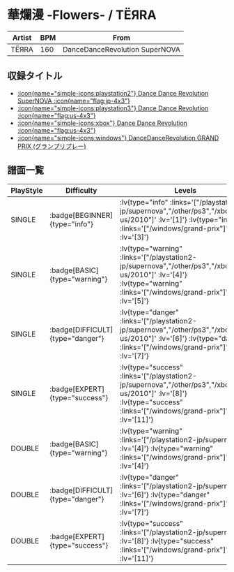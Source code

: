 # 華爛漫 -Flowers- / TЁЯRA

|Artist|BPM|From|
|------|---|----|
|TЁЯRA|160|DanceDanceRevolution SuperNOVA|

## 収録タイトル

- [ :icon{name="simple-icons:playstation2"} Dance Dance Revolution SuperNOVA :icon{name="flag:jp-4x3"} ](/playstation2-jp/supernova)
- [ :icon{name="simple-icons:playstation3"} Dance Dance Revolution :icon{name="flag:us-4x3"} ](/other/ps3)
- [ :icon{name="simple-icons:xbox"} Dance Dance Revolution :icon{name="flag:us-4x3"} ](/xbox360-us/2010)
- [ :icon{name="simple-icons:windows"} DanceDanceRevolution GRAND PRIX (グランプリプレー)](/windows/grand-prix)

## 譜面一覧

|PlayStyle|Difficulty|Levels|Notes|Movie|
|---------|----------|------|-----|-----|
|SINGLE| :badge[BEGINNER]{type="info"} | :lv{type="info" :links='["/playstation2-jp/supernova","/other/ps3","/xbox360-us/2010"]' :lv='[1]'}  :lv{type="info" :links='["/windows/grand-prix"]' :lv='[3]'} |123/0||
|SINGLE| :badge[BASIC]{type="warning"} | :lv{type="warning" :links='["/playstation2-jp/supernova","/other/ps3","/xbox360-us/2010"]' :lv='[4]'}  :lv{type="warning" :links='["/windows/grand-prix"]' :lv='[5]'} |211/5||
|SINGLE| :badge[DIFFICULT]{type="danger"} | :lv{type="danger" :links='["/playstation2-jp/supernova","/other/ps3","/xbox360-us/2010"]' :lv='[6]'}  :lv{type="danger" :links='["/windows/grand-prix"]' :lv='[7]'} |272/1||
|SINGLE| :badge[EXPERT]{type="success"} | :lv{type="success" :links='["/playstation2-jp/supernova","/other/ps3","/xbox360-us/2010"]' :lv='[8]'}  :lv{type="success" :links='["/windows/grand-prix"]' :lv='[11]'} |348/1||
|DOUBLE| :badge[BASIC]{type="warning"} | :lv{type="warning" :links='["/playstation2-jp/supernova"]' :lv='[4]'}  :lv{type="warning" :links='["/windows/grand-prix"]' :lv='[4]'} |184/1||
|DOUBLE| :badge[DIFFICULT]{type="danger"} | :lv{type="danger" :links='["/playstation2-jp/supernova"]' :lv='[6]'}  :lv{type="danger" :links='["/windows/grand-prix"]' :lv='[7]'} |266/1||
|DOUBLE| :badge[EXPERT]{type="success"} | :lv{type="success" :links='["/playstation2-jp/supernova"]' :lv='[8]'}  :lv{type="success" :links='["/windows/grand-prix"]' :lv='[11]'} |359/1||

